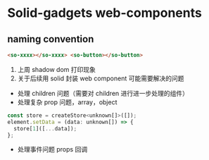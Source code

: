 # Solid-gadgets web-components

## naming convention

```html
<so-xxxx></so-xxxx> <so-button></so-button>
```

1. 上周 shadow dom 打印现象
2. 关于后续用 solid 封装 web component 可能需要解决的问题

- 处理 children 问题（需要对 children 进行进一步处理的组件）
- 处理复杂 prop 问题，array，object

```js
const store = createStore<unknown[]>([]);
element.setData = (data: unknown[]) => {
  store[1]([...data]);
};
```

- 处理事件问题
  props 回调

